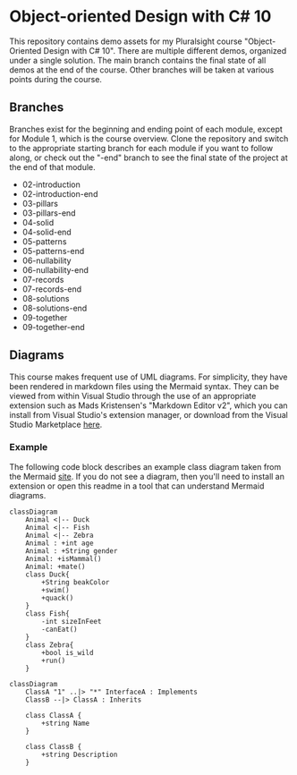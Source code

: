 # Object-oriented Design with C# 10

This repository contains demo assets for my Pluralsight course "Object-Oriented Design with C# 10". There are multiple different demos, organized under a single solution. The main branch contains the final state of all demos at the end of the course. Other branches will be taken at various points during the course. 

## Branches

Branches exist for the beginning and ending point of each module, except for Module 1, which is the course overview. Clone the repository and switch to the appropriate starting branch for each module if you want to follow along, or check out the "-end" branch to see the final state of the project at the end of that module.

- 02-introduction
- 02-introduction-end
- 03-pillars
- 03-pillars-end
- 04-solid
- 04-solid-end
- 05-patterns
- 05-patterns-end
- 06-nullability
- 06-nullability-end
- 07-records
- 07-records-end
- 08-solutions
- 08-solutions-end
- 09-together
- 09-together-end

## Diagrams
This course makes frequent use of UML diagrams. For simplicity, they have been rendered in markdown files using the Mermaid syntax. They can be viewed from within Visual Studio through the use of an appropriate extension such as Mads Kristensen's "Markdown Editor v2", which you can install from Visual Studio's extension manager, or download from the Visual Studio Marketplace [here](https://marketplace.visualstudio.com/items?itemName=MadsKristensen.MarkdownEditor2).

### Example
The following code block describes an example class diagram taken from the Mermaid [site](https://github.com/mermaid-js/mermaid). If you do not see a diagram, then you'll need to install an extension or open this readme in a tool that can understand Mermaid diagrams.
```mermaid
classDiagram
    Animal <|-- Duck
    Animal <|-- Fish
    Animal <|-- Zebra
    Animal : +int age
    Animal : +String gender
    Animal: +isMammal()
    Animal: +mate()
    class Duck{
        +String beakColor
        +swim()
        +quack()
    }
    class Fish{
        -int sizeInFeet
        -canEat()
    }
    class Zebra{
        +bool is_wild
        +run()
    }
```

```mermaid
classDiagram
    ClassA "1" ..|> "*" InterfaceA : Implements
    ClassB --|> ClassA : Inherits

    class ClassA {
        +string Name
    }

    class ClassB {
        +string Description
    }
```